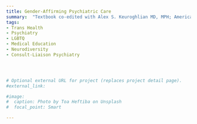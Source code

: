 ```yaml
---
title: Gender-Affirming Psychiatric Care
summary:  "Textbook co-edited with Alex S. Keuroghlian MD, MPH; American Psychiatric Association Publishers [in press; November 2023]"
tags:
- Trans Health
- Psychiatry
- LGBTQ
- Medical Education
- Neurodiversity
- Consult-Liaison Psychiatry




# Optional external URL for project (replaces project detail page).
#external_link: 

#image:
#  caption: Photo by Toa Heftiba on Unsplash
#  focal_point: Smart

---
```

